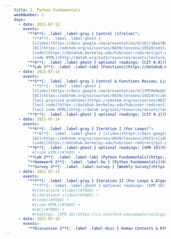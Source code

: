 ```yaml
---
    title: 2. Python Fundamentals
    weekNumber: 2
    days:
      - date: 2021-07-12
        events:
          "**4**{: .label .label-gray } Control (if/else)":
            "**4**{: .label .label-ghost }
            [slides](https://docs.google.com/presentation/d/1Ejr1BsetBnCQKLfFavQo9l8PS-W6k4jqd5AO27nITLw) •
            [QC](https://edstem.org/us/courses/6639/lessons/19320/edit/slides/103714) •
            [code](https://datahub.berkeley.edu/hub/user-redirect/git-pull?repo=https%3A%2F%2Fgithub.com%2Fdata-6-berkeley%2Fsu21&urlpath=tree%2Fsu21%2Flecture%2Flec06%2Flec06.ipynb&branch=master) •
            [code HTML](http://data6.org/su21/resources/assets/lecture/lec06/lec06.html)"
          "**4**{: .label .label-ghost } optional readings: [CIT 8.0](https://www.inferentialthinking.com/chapters/08/Functions_and_Tables.html), [SPR 9](https://cs.stanford.edu/people/nick/py/python-function.html)":
          "**Lab 1**{: .label .label-lab} [Functions](https://datahub.berkeley.edu/hub/user-redirect/git-pull?repo=https%3A%2F%2Fgithub.com%2Fdata-6-berkeley%2Fsu21&urlpath=tree%2Fsu21%2Flab%2Flab01%2Flab01.ipynb&branch=master)":
      - date: 2021-07-13
        events:
          "**5**{: .label .label-gray } Control & Functions Review; Lists and Strings":
            "**5**{: .label .label-ghost }
            [slides](https://docs.google.com/presentation/d/1tMtMxNwqkSQ3LoTX0B67dfmQ0ofKS3n52S-Dz-fVOho) •
            [QC](https://edstem.org/us/courses/6639/lessons/19324/slides/103725) •
            [lec1 practice problems](https://edstem.org/us/courses/6639/lessons/19577/slides/105598) •
            [lec2 code](https://datahub.berkeley.edu/hub/user-redirect/git-pull?repo=https%3A%2F%2Fgithub.com%2Fdata-6-berkeley%2Fsu21&urlpath=tree%2Fsu21%2Flecture%2Flec08%2Flec08.ipynb&branch=master) •
            [lec2 code HTML](http://data6.org/su21/resources/assets/lecture/lec08/lec08.html)"
          "**5**{: .label .label-ghost } optional readings: [CIT 9.1](https://www.inferentialthinking.com/chapters/09/1/Conditional_Statements.html); [SPR 12](https://cs.stanford.edu/people/nick/py/python-if.html), [SPR 13](https://cs.stanford.edu/people/nick/py/python-boolean.html), [SPR 11](https://cs.stanford.edu/people/nick/py/python-while.html)":
      - date: 2021-07-14
        events:
          "**6**{: .label .label-gray } Iteration I (For Loops)":
            "**6**{: .label .label-ghost } [slides](https://docs.google.com/presentation/d/1duPGS-iaPF7c_QQfi6vpo_3f-X5x5V7FdaNB90-uCkE) •
            [QC](https://edstem.org/us/courses/6639/lessons/19321/slides/103716) •
            [code](https://datahub.berkeley.edu/hub/user-redirect/git-pull?repo=https%3A%2F%2Fgithub.com%2Fdata-6-berkeley%2Fsu21&urlpath=tree%2Fsu21%2Flecture%2Flec09%2Flec09.ipynb&branch=master)"
          "**6**{: .label .label-ghost } optional readings: [SPR 19](https://cs.stanford.edu/people/nick/py/python-list.html)":
            #[code HTML](#TODO) •
          "**Lab 2**{: .label .label-lab} [Python Fundamentals](https://datahub.berkeley.edu/hub/user-redirect/git-pull?repo=https%3A%2F%2Fgithub.com%2Fdata-6-berkeley%2Fsu21&urlpath=tree%2Fsu21%2Flab%2Flab02%2Flab02.ipynb&branch=master)":
          "**Homework 2**{: .label .label-hw } [Python Fundamentals](https://datahub.berkeley.edu/hub/user-redirect/git-pull?repo=https%3A%2F%2Fgithub.com%2Fdata-6-berkeley%2Fsu21&urlpath=tree%2Fsu21%2Fhw%2Fhw02%2Fhw02.ipynb&branch=master) **(due July 19th)**":
          "**Survey 2**{: .label .label-survey } [Weekly Survey](https://docs.google.com/forms/d/e/1FAIpQLSc-PhhIEXhBQksLw5obXNRlHD6jrurYv-h5P1bDYMS2ifpZmw/viewform) **(due July 19th)**":
      - date: 2021-07-15
        events:
          "**7**{: .label .label-gray } Iteration II (For Loops & Algorithms); Iteration III (While Loops)":
            "**7**{: .label .label-ghost } optional readings: [SPR 10](https://cs.stanford.edu/people/nick/py/python-for.html), [14](https://cs.stanford.edu/people/nick/py/python-range.html); [TCS 8.2](https://runestone.academy/runestone/books/published/thinkcspy/MoreAboutIteration/Theforlooprevisited.html), [10.18](https://runestone.academy/runestone/books/published/thinkcspy/Lists/TheAccumulatorPatternwithLists.html), [Luhn's](https://gizmodo.com/how-credit-card-numbers-work-1493331190), [TCS 10.24](https://runestone.academy/runestone/books/published/thinkcspy/Lists/NestedLists.html)"
            #[iteration2 slides](#TODO) •
            #[iteration3 slides](#TODO) •
            #[code](#TODO) •
            #[code HTML](#TODO) •
            #[QC](#TODO) •
            #readings: [SPR 10](https://cs.stanford.edu/people/nick/py/python-for.html), [14](https://cs.stanford.edu/people/nick/py/python-range.html); [TCS 8.2](https://runestone.academy/runestone/books/published/thinkcspy/MoreAboutIteration/Theforlooprevisited.html), [10.18](https://runestone.academy/runestone/books/published/thinkcspy/Lists/TheAccumulatorPatternwithLists.html), [Luhn's](https://gizmodo.com/how-credit-card-numbers-work-1493331190), [TCS 10.24](https://runestone.academy/runestone/books/published/thinkcspy/Lists/NestedLists.html)"
      - date: 2021-07-16
        events:
          "**Discussion 2**{: .label .label-disc } Human Contexts & Ethics": #TODO
---
```

